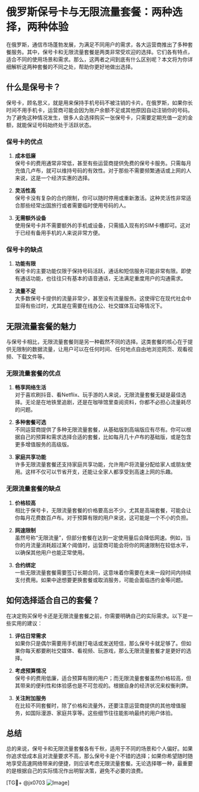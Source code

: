 # 俄罗斯保号卡与无限流量套餐：两种选择，两种体验

在俄罗斯，通信市场蓬勃发展，为满足不同用户的需求，各大运营商推出了多种套餐服务。其中，保号卡和无限流量套餐是两类非常受欢迎的选择。它们各有特点，适合不同的使用场景和需求。那么，这两者之间到底有什么区别呢？本文将为你详细解析这两种套餐的不同之处，帮助你更好地做出选择。

## 什么是保号卡？

保号卡，顾名思义，就是用来保持手机号码不被注销的卡片。在俄罗斯，如果你长时间不用手机卡，运营商可能会因为账户余额不足或其他原因自动注销你的号码。为了避免这种情况发生，很多人会选择购买一张保号卡，只需要定期充值一定的金额，就能保证号码始终处于活跃状态。

### 保号卡的优点

1. **成本低廉**  
   保号卡的费用通常非常低，甚至有些运营商提供免费的保号卡服务。只需每月充值几卢布，就可以维持号码的有效性。对于那些不需要频繁通话或上网的人来说，这是一个经济实惠的选择。

2. **灵活性高**  
   保号卡没有复杂的合约限制，你可以随时停用或重新激活。这种灵活性非常适合那些经常出国旅行或者需要临时使用号码的人。

3. **无需额外设备**  
   使用保号卡并不需要额外的手机或设备，只需插入现有的SIM卡槽即可。这对于已经有备用手机的人来说非常方便。

### 保号卡的缺点

1. **功能有限**  
   保号卡的主要功能仅限于保持号码活跃，通话和短信服务可能非常有限。即使有通话功能，也往往只有基本的语音通话，无法满足重度用户的沟通需求。

2. **流量不足**  
   大多数保号卡提供的流量非常少，甚至没有流量服务。这使得它在现代社会中显得有些过时，尤其是在需要在线办公、社交媒体互动等情况下。

## 无限流量套餐的魅力

与保号卡相比，无限流量套餐则是另一种截然不同的选择。这类套餐的核心在于提供无限制的数据流量，让用户可以在任何时间、任何地点自由地浏览网页、观看视频、下载文件等。

### 无限流量套餐的优点

1. **畅享网络生活**  
   对于喜欢刷抖音、看Netflix、玩手游的人来说，无限流量套餐无疑是最佳选择。无论是在地铁里追剧，还是在咖啡馆里查阅资料，你都不必担心流量耗尽的问题。

2. **多种套餐可选**  
   不同运营商提供了多种无限流量套餐，从基础版到高端版应有尽有。你可以根据自己的预算和需求选择合适的套餐，比如每月几十卢布的基础版，或是包含更多增值服务的高级版。

3. **家庭共享功能**  
   许多无限流量套餐还支持家庭共享功能，允许用户将流量分配给家人或朋友使用。这样不仅可以节省开支，还能让全家人都享受到高速上网的乐趣。

### 无限流量套餐的缺点

1. **价格较高**  
   相比于保号卡，无限流量套餐的价格要高出不少。尤其是高端套餐，可能会让你每月花费数百卢布。对于预算有限的用户来说，这可能是一个不小的负担。

2. **网速限制**  
   虽然号称“无限流量”，但部分套餐在达到一定使用量后会降低网速。例如，当你的月流量消耗超过某个阈值时，运营商可能会将你的网速限制在较低水平，以确保其他用户也能正常使用。

3. **合约绑定**  
   一些无限流量套餐需要签订长期合同，这意味着你需要在未来一段时间内持续支付费用。如果中途想要更换套餐或取消服务，可能会面临违约金等问题。

## 如何选择适合自己的套餐？

在决定购买保号卡还是无限流量套餐之前，你需要明确自己的实际需求。以下是一些实用的建议：

1. **评估日常需求**  
   如果你只是偶尔需要用手机拨打电话或发送短信，那么保号卡就足够了。但如果你每天都要刷社交媒体、看视频、玩游戏，那么无限流量套餐才是更好的选择。

2. **考虑预算情况**  
   保号卡的费用低廉，适合预算有限的用户；而无限流量套餐虽然价格较高，但其带来的便利性和体验感也是不可忽视的。根据自身的经济状况来权衡利弊。

3. **关注附加服务**  
   在比较不同套餐时，除了价格和流量外，还要注意运营商提供的其他增值服务，如国际漫游、家庭共享等。这些细节往往能影响最终的用户体验。

## 总结

总的来说，保号卡和无限流量套餐各有千秋，适用于不同的场景和个人偏好。如果你追求低成本且对流量要求不高，那么保号卡是个不错的选择；如果你希望随时随地享受高速网络带来的便捷，则应该考虑无限流量套餐。无论选择哪一种，最重要的是根据自己的实际情况作出明智决策，避免不必要的浪费。

[TG💪+ @jx0703 ![Image](https://github.com/user-attachments/assets/dbca1d08-cadb-493c-b0ec-ad6f7a83f270)]